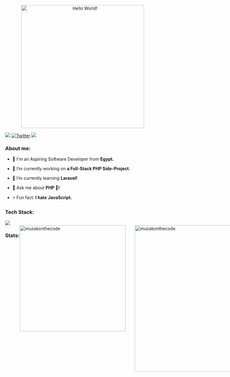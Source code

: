 <div style="text-align: center;"> 
  <img width="400" src="https://readme-typing-svg.herokuapp.com?font=JetBrains+Mono&weight=600&size=30&duration=2500&width=535&lines=Hi,+I'm+Muhammad;Here's+What+I+do;Web+Development;App+Development;HACKING+as+a+hobby"  alt="Hello World!"/>
</div>

![](https://komarev.com/ghpvc/?username=muzakonthecode&color=blueviolet)
[![Twitter](https://img.shields.io/twitter/url/https/twitter.com/muzakonthecode.svg?style=social&label=Follow%20%40muzakonthecode)](https://twitter.com/muzakonthecode)
![](https://www.codewars.com/users/muzakonthecode/badges/micro)

<h3 align="left">About me:</h3>

- 👨 I'm an Aspiring Software Developer from **Egypt.**

- 🔭 I’m currently working on **a Full-Stack PHP Side-Project.**

- 🌱 I’m currently learning **Laravel!**

- 💬 Ask me about **PHP 🐘!**

- ⚡ Fun fact: **I hate JavaScript.**

<div>
  <h3 align="left">Tech Stack:</h3>
  <div align="left">
    <img src="https://skillicons.dev/icons?i=html,css,tailwind,js,typescript,vue,react,php,laravel,mysql,python,cpp,git,linux" />
  </div>
</div>

<div style="display: flex;" align="left">
  <h3 align="left">Stats:</h3>
  <img width="345" style="margin-right: 30px;" src="https://github-readme-stats.vercel.app/api/top-langs?username=muzakonthecode&theme=gotham&show_icons=true&locale=en&layout=compact&hide_border=true" alt="muzakonthecode" />
  <img width="476" src="https://github-readme-stats.vercel.app/api?username=muzakonthecode&theme=gotham&show_icons=true&locale=en&hide_border=true" alt="muzakonthecode" />
  <img align="center" src="https://github-readme-streak-stats.herokuapp.com/?user=muzakonthecode&theme=gotham&hide_border=true" alt="muzakonthecode" />
</div>
